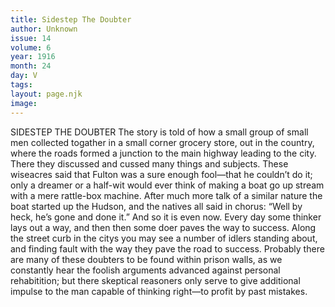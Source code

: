 ```yaml
---
title: Sidestep The Doubter
author: Unknown
issue: 14
volume: 6
year: 1916
month: 24
day: V
tags:
layout: page.njk
image:
---
```

SIDESTEP THE DOUBTER      The story is told of how a small group of small men collected togather in a small corner grocery store, out in the country, where the roads formed a junction to the main highway leading to the city. There they discussed and cussed many things and subjects.       These wiseacres said that Fulton was a sure enough fool—that he couldn’t do it; only a dreamer or a half-wit would ever think of making a boat go up stream with a mere rattle-box machine.      After much more talk of a similar nature the boat started up the Hudson, and the natives all said in chorus: “Well by heck, he’s gone and done it.” And so it is even now. Every day some thinker lays out a way, and then then some doer paves the way to success.       Along the street curb in the citys you may see a number of idlers standing about, and finding fault with the way they pave the road to success. Probably there are many of these doubters to be found within prison walls, as we constantly hear the foolish arguments advanced against personal rehabitition; but there skeptical reasoners only serve to give additional impulse to the man capable of thinking right—to profit by past mistakes. 




